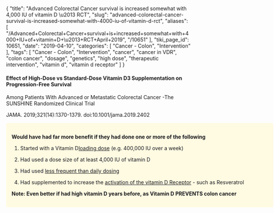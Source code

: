 {
    "title": "Advanced Colorectal Cancer survival is increased somewhat with 4,000 IU of vitamin D \u2013 RCT",
    "slug": "advanced-colorectal-cancer-survival-is-increased-somewhat-with-4000-iu-of-vitamin-d-rct",
    "aliases": [
        "/Advanced+Colorectal+Cancer+survival+is+increased+somewhat+with+4000+IU+of+vitamin+D+\u2013+RCT+April+2019",
        "/10651"
    ],
    "tiki_page_id": 10651,
    "date": "2019-04-10",
    "categories": [
        "Cancer - Colon",
        "Intervention"
    ],
    "tags": [
        "Cancer - Colon",
        "Intervention",
        "cancer",
        "cancer in VDR",
        "colon cancer",
        "dosage",
        "genetics",
        "high dose",
        "therapeutic intervention",
        "vitamin d",
        "vitamin d receptor"
    ]
}


#### Effect of High-Dose vs Standard-Dose Vitamin D3 Supplementation on Progression-Free Survival   
Among Patients With Advanced or Metastatic Colorectal Cancer -The SUNSHINE Randomized Clinical Trial

JAMA. 2019;321(14):1370-1379. doi:10.1001/jama.2019.2402

<div class="border" style="background-color:#FFFAE2;padding:15px;margin:10px 0;border-radius:5px;width:700px">

 **Would have had far more benefit if they had done one or more of the following** 

1. Started with a Vitamin D[loading dose](/posts/overview-loading-of-vitamin-d) (e.g. 400,000 IU over a week)

1. Had used a dose size of at least 4,000 IU of vitamin D

1. Had used [less frequent than daily dosing](/posts/optimal-vitamin-d-supplementation-strategies-d3-weekly-or-monthly)

1. Had supplemented to increase the [activation of the vitamin D Receptor](/categories/vitamin-d-receptor) - such as Resveratrol

 **Note: Even better if had high vitamin D years before, as Vitamin D PREVENTS colon cancer**